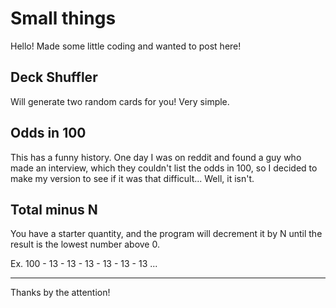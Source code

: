 # Small things

Hello! Made some little coding and wanted to post here!

## Deck Shuffler

Will generate two random cards for you! Very simple.

## Odds in 100

This has a funny history. One day I was on reddit and found a guy who made an interview, which they couldn't list the odds in 100, so I decided to make my version to see if it was that difficult... Well, it isn't.

## Total minus N

You have a starter quantity, and the program will decrement it by N until the result is the lowest number above 0.

Ex. 100 - 13 - 13 - 13 - 13 - 13 - 13 ...

----

Thanks by the attention!